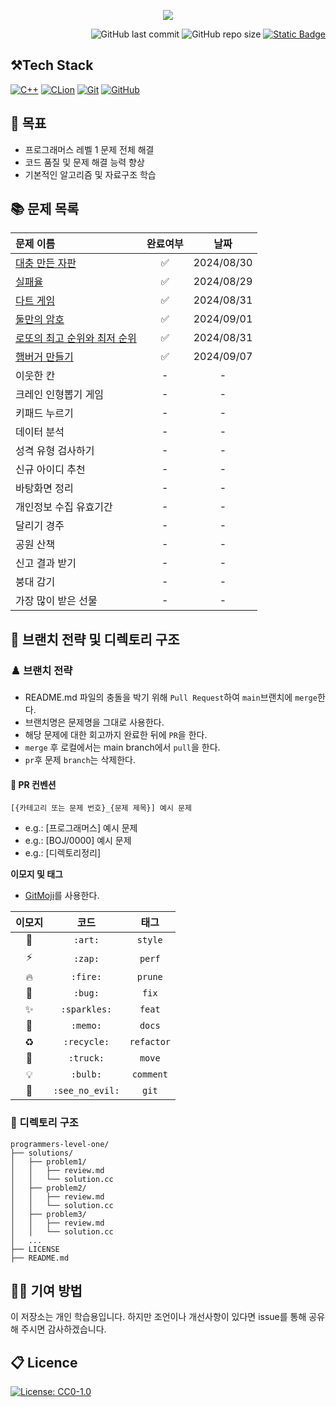 <p align='center'>
    <img src=https://capsule-render.vercel.app/api?type=waving&height=210&color=gradient&text=프로그래머스%20연습문제&textBg=false&fontColor=FFFFFF&desc=레벨1&descAlign=91&descAlignY=58&descSize=30">
</p>
<div align="right">

![GitHub last commit](https://img.shields.io/github/last-commit/gobad820/programmers-level-one)
![GitHub repo size](https://img.shields.io/github/repo-size/gobad820/programmers-level-one)
[![Static Badge](https://img.shields.io/badge/programmers-level_one-orange)](https://school.programmers.co.kr/learn/challenges?order=acceptance_asc&levels=1&languages=cpp)

</div>

## ⚒️Tech Stack

[![C++](https://img.shields.io/badge/C++-00599C?style=for-the-badge&logo=c%2B%2B&logoColor=white&style=flat)](https://isocpp.org/)
[![CLion](https://img.shields.io/badge/CLion-000000?style=for-the-badge&logo=clion&logoColor=white&style=flat)](https://www.jetbrains.com/clion/promo/?source=google&medium=cpc&campaign=APAC_en_KR_Clion_Branded&term=clion&content=489240779906&gad_source=1)
[![Git](https://img.shields.io/badge/Git-F05032?style=for-the-badge&logo=git&logoColor=white&style=flat)](https://git-scm.com/)
[![GitHub](https://img.shields.io/badge/github-%23121011.svg?style=for-the-badge&logo=github&logoColor=white&style=flat)](https://github.com/)

## 🎯 목표

- 프로그래머스 레벨 1 문제 전체 해결
- 코드 품질 및 문제 해결 능력 향상
- 기본적인 알고리즘 및 자료구조 학습

## 📚 문제 목록

| 문제 이름                                                                                                                                                                                                                        | 완료여부 |     날짜     |
|:-----------------------------------------------------------------------------------------------------------------------------------------------------------------------------------------------------------------------------|:----:|:----------:|
| [대충 만든 자판](https://github.com/gobad820/programmers-level-one/blob/main/solutions/%EB%8C%80%EC%B6%A9%20%EB%A7%8C%EB%93%A0%20%EC%9E%90%ED%8C%90/review.md) | ✅ | 2024/08/30 |
| [실패율](https://github.com/gobad820/programmers-level-one/blob/main/solutions/%EC%8B%A4%ED%8C%A8%EC%9C%A8/review.md) | ✅ | 2024/08/29 |
| [다트 게임](https://github.com/gobad820/programmers-level-one/blob/main/solutions/%EB%8B%A4%ED%8A%B8%20%EA%B2%8C%EC%9E%84/review.md) | ✅ | 2024/08/31 |
| [둘만의 암호](https://github.com/gobad820/programmers-level-one/blob/main/solutions/%EB%91%98%EB%A7%8C%EC%9D%98%20%EC%95%94%ED%98%B8/review.md) | ✅ | 2024/09/01 |
| [로또의 최고 순위와 최저 순위](https://github.com/gobad820/programmers-level-one/blob/main/solutions/%EB%A1%9C%EB%98%90%EC%9D%98%20%EC%B5%9C%EA%B3%A0%20%EC%88%9C%EC%9C%84%EC%99%80%20%EC%B5%9C%EC%A0%80%20%EC%88%9C%EC%9C%84/review.md) | ✅ | 2024/08/31 |
| [햄버거 만들기](https://github.com/gobad820/programmers-level-one/blob/main/solutions/%ED%96%84%EB%B2%84%EA%B1%B0%20%EB%A7%8C%EB%93%A4%EA%B8%B0/review.md) | ✅ | 2024/09/07 |
| 이웃한 칸 | - | - |
| 크레인 인형뽑기 게임 | - | - |
| 키패드 누르기 | - | - |
| 데이터 분석 | - | - |
| 성격 유형 검사하기 | - | - |
| 신규 아이디 추천 | - | - |
| 바탕화면 정리 | - | - |
| 개인정보 수집 유효기간 | - | - |
| 달리기 경주 | - | - |
| 공원 산책 | - | - |
| 신고 결과 받기 | - | - |
| 붕대 감기 | - | - |
| 가장 많이 받은 선물 | - | - |

## 🌳 브랜치 전략 및 디렉토리 구조

### ♟️ 브랜치 전략

- README.md 파일의 충돌을 박기 위해 `Pull Request`하여 `main`브랜치에 `merge`한다.
- 브랜치명은 문제명을 그대로 사용한다.
- 해당 문제에 대한 회고까지 완료한 뒤에 `PR`을 한다.
- `merge` 후 로컬에서는 main branch에서 `pull`을 한다.
- `pr`후 문제 `branch`는 삭제한다.

#### 🔖 PR 컨벤션

`[{카테고리 또는 문제 번호}_{문제 제목}] 예시 문제`

- e.g.: [프로그래머스] 예시 문제
- e.g.: [BOJ/0000] 예시 문제
- e.g.: [디렉토리정리]

**이모지 및 태그**

- [GitMoji](https://gitmoji.dev/)를 사용한다.

| 이모지 | 코드 | 태그 |
| :---: | :---: | :---: |
| 🎨 | `:art:` | `style` |
| ⚡️ | `:zap:` | `perf` |
| 🔥 | `:fire:` | `prune` |
| 🐛 | `:bug:` | `fix` |
| ✨ | `:sparkles:` | `feat` |
| 📝 | `:memo:` | `docs` |
| ♻️ | `:recycle:` | `refactor` |
| 🚚 | `:truck:` | `move` |
| 💡 | `:bulb:` | `comment` |
| 🙈 | `:see_no_evil:` | `git` |
### 📂 디렉토리 구조

```
programmers-level-one/
├── solutions/
│   ├── problem1/
│   │   ├── review.md
│   │   └── solution.cc
│   ├── problem2/
│   │   ├── review.md
│   │   └── solution.cc
│   ├── problem3/
│   │   ├── review.md
│   │   └── solution.cc
│   ...
├── LICENSE
├── README.md
```

## 🙋‍♂️ 기여 방법

이 저장소는 개인 학습용입니다. 하지만 조언이나 개선사항이 있다면 issue를 통해 공유해 주시면 감사하겠습니다.

## 📋 Licence

[![License: CC0-1.0](https://img.shields.io/badge/License-CC0%201.0-lightgrey.svg)](http://creativecommons.org/publicdomain/zero/1.0/)
